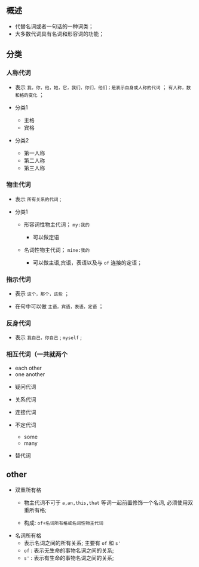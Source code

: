 ## 概述

* 代替名词或者一句话的一种词类；
* 大多数代词具有名词和形容词的功能；

## 分类

### 人称代词

* 表示 `我，你，他，她，它，我们，你们，他们；是表示自身或人称的代词` ； `有人称，数和格的变化` ；

* 分类1
  + 主格
  + 宾格

* 分类2
  + 第一人称
  + 第二人称
  + 第三人称

### 物主代词

* 表示 `所有关系的代词` ; 

* 分类1
  + 形容词性物主代词； `my:我的`
    - 可以做定语

  + 名词性物主代词； `mine:我的`
    - 可以做主语,宾语，表语以及与 `of` 连接的定语；

### 指示代词

* 表示 `这个，那个，这些` ；

* 在句中可以做 `主语，宾语，表语，定语` ；

### 反身代词

* 表示 `我自己，你自己` ; `myself` ; 

### 相互代词（一共就两个

  + each other
  + one another

* 疑问代词

* 关系代词

* 连接代词

* 不定代词
  + some
  + many

* 替代词

## other

* 双重所有格
  + 物主代词不可于 `a,an,this,that` 等词一起前置修饰一个名词, 必须使用双重所有格; 

  + 构成: `of+名词所有格或名词性物主代词`
* 名词所有格
  + 表示名词之间的所有关系; 主要有 `of` 和 `s'`
  + `of` : 表示无生命的事物名词之间的关系; 
  + `s'` : 表示有生命的事物名词之间的关系; 

